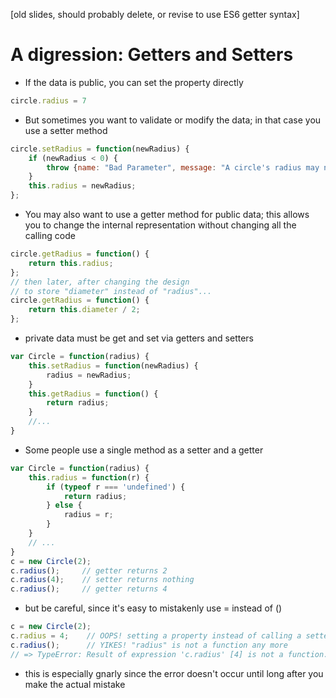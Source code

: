 [old slides, should probably delete, or revise to use ES6 getter syntax]

# A digression: Getters and Setters

* If the data is public, you can set the property directly

```javascript
circle.radius = 7
```

* But sometimes you want to validate or modify the data; in that case you use a setter method

```javascript
circle.setRadius = function(newRadius) {
    if (newRadius < 0) {
        throw {name: "Bad Parameter", message: "A circle's radius may not be negative"}
    }
    this.radius = newRadius;
};
```

* You may also want to use a getter method for public data; this allows you to change the internal representation without changing all the calling code

```javascript
circle.getRadius = function() {
    return this.radius;
};
// then later, after changing the design
// to store "diameter" instead of "radius"...
circle.getRadius = function() {
    return this.diameter / 2;
};
```

* private data must be get and set via getters and setters

```javascript
var Circle = function(radius) {
    this.setRadius = function(newRadius) {
        radius = newRadius;
    }
    this.getRadius = function() {
        return radius;
    }
    //...
}
```

* Some people use a single method as a setter and a getter

```javascript
var Circle = function(radius) {
    this.radius = function(r) {
        if (typeof r === 'undefined') {
            return radius;
        } else {
            radius = r;
        }
    }
    // ...
}
c = new Circle(2);
c.radius();     // getter returns 2
c.radius(4);    // setter returns nothing
c.radius();     // getter returns 4
```

* but be careful, since it's easy to mistakenly use = instead of ()

```javascript
c = new Circle(2);
c.radius = 4;    // OOPS! setting a property instead of calling a setter
c.radius();      // YIKES! "radius" is not a function any more
// => TypeError: Result of expression 'c.radius' [4] is not a function.
```

   * this is especially gnarly since the error doesn't occur until long after you make the actual mistake
